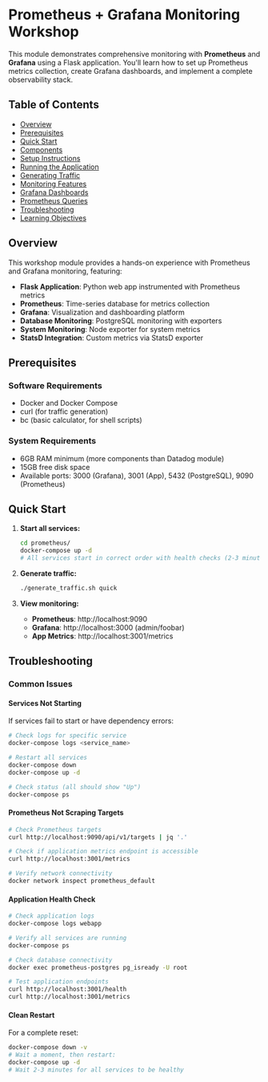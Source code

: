 # Prometheus + Grafana Monitoring Workshop

This module demonstrates comprehensive monitoring with **Prometheus** and **Grafana** using a Flask application. You'll learn how to set up Prometheus metrics collection, create Grafana dashboards, and implement a complete observability stack.

## Table of Contents

- [Overview](#overview)
- [Prerequisites](#prerequisites)
- [Quick Start](#quick-start)
- [Components](#components)
- [Setup Instructions](#setup-instructions)
- [Running the Application](#running-the-application)
- [Generating Traffic](#generating-traffic)
- [Monitoring Features](#monitoring-features)
- [Grafana Dashboards](#grafana-dashboards)
- [Prometheus Queries](#prometheus-queries)
- [Troubleshooting](#troubleshooting)
- [Learning Objectives](#learning-objectives)

## Overview

This workshop module provides a hands-on experience with Prometheus and Grafana monitoring, featuring:

- **Flask Application**: Python web app instrumented with Prometheus metrics
- **Prometheus**: Time-series database for metrics collection
- **Grafana**: Visualization and dashboarding platform
- **Database Monitoring**: PostgreSQL monitoring with exporters
- **System Monitoring**: Node exporter for system metrics
- **StatsD Integration**: Custom metrics via StatsD exporter

## Prerequisites

### Software Requirements
- Docker and Docker Compose
- curl (for traffic generation)
- bc (basic calculator, for shell scripts)

### System Requirements
- 6GB RAM minimum (more components than Datadog module)
- 15GB free disk space
- Available ports: 3000 (Grafana), 3001 (App), 5432 (PostgreSQL), 9090 (Prometheus)

## Quick Start

1. **Start all services:**
   ```bash
   cd prometheus/
   docker-compose up -d
   # All services start in correct order with health checks (2-3 minutes)
   ```

2. **Generate traffic:**
   ```bash
   ./generate_traffic.sh quick
   ```

3. **View monitoring:**
   - **Prometheus**: http://localhost:9090
   - **Grafana**: http://localhost:3000 (admin/foobar)
   - **App Metrics**: http://localhost:3001/metrics 

## Troubleshooting

### Common Issues

#### Services Not Starting
If services fail to start or have dependency errors:
```bash
# Check logs for specific service
docker-compose logs <service_name>

# Restart all services
docker-compose down
docker-compose up -d

# Check status (all should show "Up")
docker-compose ps
```

#### Prometheus Not Scraping Targets
```bash
# Check Prometheus targets
curl http://localhost:9090/api/v1/targets | jq '.'

# Check if application metrics endpoint is accessible
curl http://localhost:3001/metrics

# Verify network connectivity
docker network inspect prometheus_default
```

#### Application Health Check
```bash
# Check application logs
docker-compose logs webapp

# Verify all services are running
docker-compose ps

# Check database connectivity
docker exec prometheus-postgres pg_isready -U root

# Test application endpoints
curl http://localhost:3001/health
curl http://localhost:3001/metrics
```

#### Clean Restart
For a complete reset:
```bash
docker-compose down -v
# Wait a moment, then restart:
docker-compose up -d
# Wait 2-3 minutes for all services to be healthy
``` 